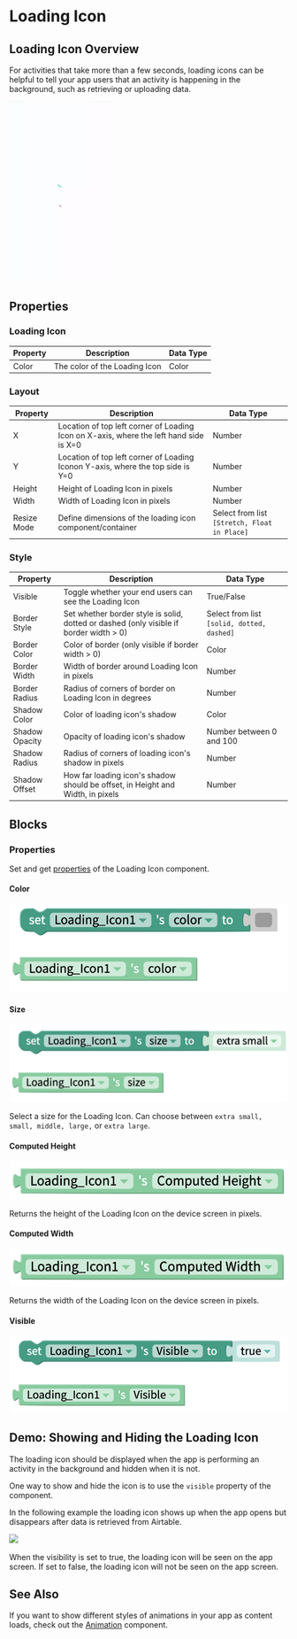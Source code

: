 # Loading Icon

## Loading Icon Overview

For activities that take more than a few seconds, loading icons can be helpful to tell your app users that an activity is happening in the background, such as retrieving or uploading data.

<div align="left">

<img src=".gitbook/assets/ezgif.com-crop.gif" alt="The large loading icon is on the top; the small one is on the bottom on a Pixel 3" width="188">

</div>

## Properties&#x20;

### Loading Icon

| Property | Description                   | Data Type |
| -------- | ----------------------------- | --------- |
| Color    | The color of the Loading Icon | Color     |

### Layout

| Property    | Description                                                                            | Data Type                                    |
| ----------- | -------------------------------------------------------------------------------------- | -------------------------------------------- |
| X           | Location of top left corner of Loading Icon on X-axis, where the left hand side is X=0 | Number                                       |
| Y           | Location of top left corner of Loading Iconon Y-axis, where the top side is Y=0        | Number                                       |
| Height      | Height of Loading Icon in pixels                                                       | Number                                       |
| Width       | Width of Loading Icon in pixels                                                        | Number                                       |
| Resize Mode | Define dimensions of the loading icon component/container                              | Select from list `[Stretch, Float in Place]` |

### **Style**

| Property       | Description                                                                             | Data Type                                  |
| -------------- | --------------------------------------------------------------------------------------- | ------------------------------------------ |
| Visible        | Toggle whether your end users can see the Loading Icon                                  | True/False                                 |
| Border Style   | Set whether border style is solid, dotted or dashed  (only visible if border width > 0) | Select from list `[solid, dotted, dashed]` |
| Border Color   | Color of border (only visible if border width > 0)                                      | Color                                      |
| Border Width   | Width of border around Loading Icon in pixels                                           | Number                                     |
| Border Radius  | Radius of corners of border on Loading Icon in degrees                                  | Number                                     |
| Shadow Color   | Color of loading icon's shadow                                                          | Color                                      |
| Shadow Opacity | Opacity of loading icon's shadow                                                        | Number between 0 and 100                   |
| Shadow Radius  | Radius of corners of loading icon's shadow in pixels                                    | Number                                     |
| Shadow Offset  | How far loading icon's shadow should be offset, in Height and Width, in pixels          | Number                                     |

## Blocks

### Properties

Set and get [properties](loading-icon.md#properties) of the Loading Icon component.

#### Color&#x20;

![](.gitbook/assets/loading-icon-color.png)

#### Size&#x20;

![](.gitbook/assets/loading-icon-size.png)

Select a size for the Loading Icon. Can choose between `extra small, small, middle, large,` or `extra large`.

#### Computed Height&#x20;

![](.gitbook/assets/loading-icon-height.png)

Returns the height of the Loading Icon on the device screen in pixels.

#### Computed Width

![](.gitbook/assets/loading-icon-width.png)

Returns the width of the Loading Icon on the device screen in pixels.

#### Visible&#x20;

![](.gitbook/assets/loading-icon.png)

## Demo: Showing and Hiding the Loading Icon

The loading icon should be displayed when the app is performing an activity in the background and hidden when it is not.&#x20;

One way to show and hide the icon is to use the `visible` property of the component.

In the following example the loading icon shows up when the app opens but disappears after data is retrieved from Airtable.

![](.gitbook/assets/li\_legacy.png)

When the visibility is set to true, the loading icon will be seen on the app screen. If set to false, the loading icon will not be seen on the app screen.

## See Also

If you want to show different styles of animations in your app as content loads, check out the [Animation](lottie.md) component.
